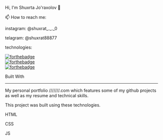 Hi, I'm Shuxrta Jo'raxolov 👋

📫 How to reach me:

instagram: @shuxrat_._._0

telagram: @shuxrat88877

technologies:

[![forthebadge](https://forthebadge.com/images/badges/uses-html.svg)](https://forthebadge.com)   
[![forthebadge](https://forthebadge.com/images/badges/uses-css.svg)](https://forthebadge.com)   
[![forthebadge](https://forthebadge.com/images/badges/uses-js.svg)](https://forthebadge.com)

Built With
______________________________________________________________________________________________________________________________________________________________
My personal portfolio ///////.com which features some of my github projects as well as my resume and technical skills.

This project was built using these technologies.

HTML

CSS

JS
